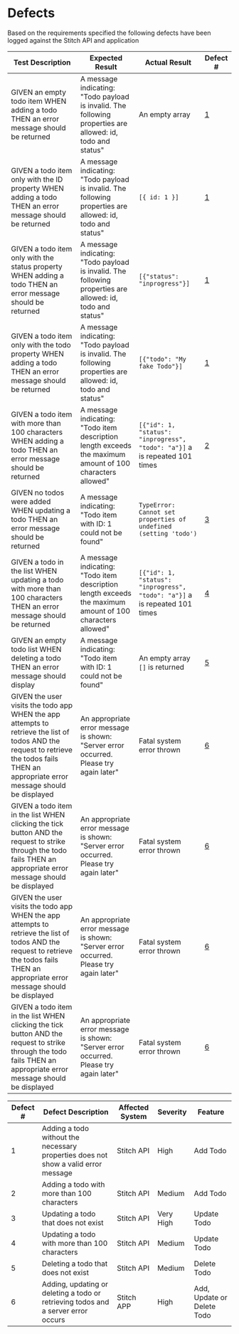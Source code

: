 
# Defects

Based on the requirements specified the following defects have been logged against the Stitch API and application

|Test Description| Expected Result | Actual Result | Defect # |
|--|--|--|--|
|GIVEN an empty todo item WHEN  adding a todo THEN  an error message should be returned| A message indicating: "Todo payload is invalid. The following properties are allowed: id, todo and status" | An empty array | [1](#defect_1) |
|GIVEN a todo item only with the ID property WHEN  adding a todo THEN  an error message should be returned| A message indicating: "Todo payload is invalid. The following properties are allowed: id, todo and status" | `[{ id: 1 }]` | [1](#defect_1) |
|GIVEN a todo item only with the status property WHEN  adding a todo THEN  an error message should be returned| A message indicating: "Todo payload is invalid. The following properties are allowed: id, todo and status" | `[{"status": "inprogress"}]` | [1](#defect_1) |
|GIVEN a todo item only with the todo property WHEN  adding a todo THEN  an error message should be returned| A message indicating: "Todo payload is invalid. The following properties are allowed: id, todo and status" | `[{"todo": "My fake Todo"}]` | [1](#defect_1) |
|GIVEN a todo item with more than 100 characters WHEN  adding a todo THEN  an error message should be returned| A message indicating: "Todo item description length exceeds the maximum amount of 100 characters allowed" | `[{"id": 1, "status": "inprogress", "todo": "a"}]` a is repeated 101 times | [2](#defect_2) |
|GIVEN no todos were added WHEN  updating a todo THEN  an error message should be returned| A message indicating: "Todo item with ID: 1 could not be found" | `TypeError: Cannot set properties of undefined (setting 'todo')`| [3](#defect_3) |
|GIVEN a todo in the list WHEN  updating a todo with more than 100 characters THEN an error message should be returned| A message indicating: "Todo item description length exceeds the maximum amount of 100 characters allowed" | `[{"id": 1, "status": "inprogress", "todo": "a"}]` a is repeated 101 times | [4](#defect_4)|
|GIVEN an empty todo list WHEN  deleting a todo THEN  an error message should display| A message indicating: "Todo item with ID: 1 could not be found" | An empty array `[]` is returned | [5](#defect_5)|
|GIVEN the user visits the todo app WHEN the app attempts to retrieve the list of todos AND the request to retrieve the todos fails THEN an appropriate error message should be displayed| An appropriate error message is shown: "Server error occurred. Please try again later" | Fatal system error thrown | [6](#defect_6)|
|GIVEN a todo item in the list WHEN clicking the tick button AND the request to strike through the todo fails THEN an appropriate error message should be displayed| An appropriate error message is shown: "Server error occurred. Please try again later" | Fatal system error thrown | [6](#defect_6)|
GIVEN the user visits the todo app WHEN the app attempts to retrieve the list of todos AND the request to retrieve the todos fails THEN an appropriate error message should be displayed| An appropriate error message is shown: "Server error occurred. Please try again later" | Fatal system error thrown | [6](#defect_6)|
GIVEN a todo item in the list WHEN clicking the tick button AND the request to strike through the todo fails THEN an appropriate error message should be displayed| An appropriate error message is shown: "Server error occurred. Please try again later" | Fatal system error thrown | [6](#defect_6)|

|Defect #|Defect Description| Affected System | Severity |  Feature |
|--|--|--|--|--|
|<div id="defect_1" /> 1| Adding a todo without the necessary properties does not show a valid error message | Stitch API | High | Add Todo |
|<div id="defect_2" /> 2| Adding a todo with more than 100 characters | Stitch API | Medium | Add Todo |
|<div id="defect_3" /> 3| Updating a todo that does not exist | Stitch API |  Very High | Update Todo |
|<div id="defect_4" /> 4| Updating a todo with more than 100 characters | Stitch API | Medium | Update Todo |
|<div id="defect_5" /> 5| Deleting a todo that does not exist | Stitch API | Medium | Delete Todo |
|<div id="defect_6" /> 6| Adding, updating or deleting a todo or retrieving todos and a server error occurs | Stitch APP | High | Add, Update or Delete Todo |